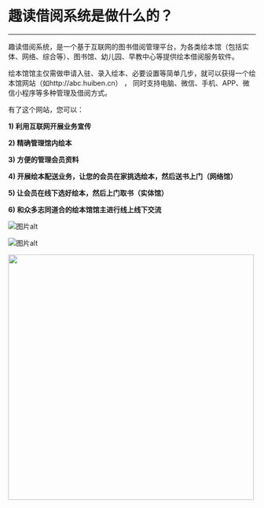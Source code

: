 # 趣读借阅系统是做什么的？
------
趣读借阅系统，是一个基于互联网的图书借阅管理平台，为各类绘本馆（包括实体、网络、综合等）、图书馆、幼儿园、早教中心等提供绘本借阅服务软件。

绘本馆馆主仅需做申请入驻、录入绘本、必要设置等简单几步，就可以获得一个绘本馆网站（如http://abc.huiben.cn）
，
同时支持电脑、微信、手机、APP、微信小程序等多种管理及借阅方式。

有了这个网站，您可以：

**1) 利用互联网开展业务宣传**

**2) 精确管理馆内绘本**

**3) 方便的管理会员资料**

**4) 开展绘本配送业务，让您的会员在家挑选绘本，然后送书上门（网络馆）**

**5) 让会员在线下选好绘本，然后上门取书（实体馆）**

**6) 和众多志同道合的绘本馆馆主进行线上线下交流**

![图片alt](http://api.jisuapi.com/isbn/upload/15/1787815.jpg)

![图片alt](http://api.jisuapi.com/isbn/upload/15/1787815.jpg)

<img src="http://api.jisuapi.com/isbn/upload/15/1787815.jpg" width="500" hegiht="313" align=center />